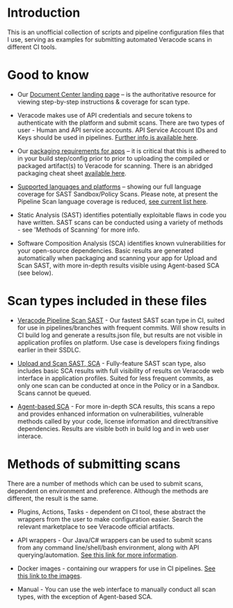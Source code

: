 # Introduction

This is an unofficial collection of scripts and pipeline configuration files that I use, serving as examples for submitting automated Veracode scans in different CI tools. 

# Good to know 

- Our [Document Center landing page](https://docs.veracode.com/) – is the authoritative resource for viewing step-by-step instructions & coverage for scan type.

- Veracode makes use of API credentials and secure tokens to authenticate with the platform and submit scans. There are two types of user - Human and API service accounts. API Service Account IDs and Keys should be used in pipelines. [Further info is available here](https://docs.veracode.com/r/c_about_veracode_accounts).

- Our [packaging requirements for apps](https://docs.veracode.com/r/compilation_packaging) – it is critical that this is adhered to in your build step/config prior to prior to uploading the compiled or packaged artifact(s) to Veracode for scanning. There is an abridged packaging cheat sheet [available here](https://nhinv11.github.io/#/).

- [Supported languages and platforms](https://docs.veracode.com/r/r_supported_table) – showing our full language coverage for SAST Sandbox/Policy Scans. Please note, at present the Pipeline Scan language coverage is reduced, [see current list here](https://docs.veracode.com/r/About_Pipeline_Scan_Prerequisites).

- Static Analysis (SAST) identifies potentially exploitable flaws in code you have written. SAST scans can be conducted using a variety of methods - see 'Methods of Scanning' for more info. 

- Software Composition Analysis (SCA) identifies known vulnerabilities for your open-source dependencies. Basic results are generated automatically when packaging and scanning your app for Upload and Scan SAST, with more in-depth results visible using Agent-based SCA (see below).

# Scan types included in these files

- [Veracode Pipeline Scan SAST](https://docs.veracode.com/r/Pipeline_Scan) - Our fastest SAST scan type in CI, suited for use in pipelines/branches with frequent commits. Will show results in CI build log and generate a results.json file, but results are not visible in application profiles on platform. Use case is developers fixing findings earlier in their SSDLC. 

- [Upload and Scan SAST, SCA](https://docs.veracode.com/r/Getting_Started_with_Static_Analysis) - Fully-feature SAST scan type, also includes basic SCA results with full visibility of results on Veracode web interface in application profiles. Suited for less frequent commits, as only one scan can be conducted at once in the Policy or in a Sandbox. Scans cannot be queued. 

- [Agent-based SCA](https://docs.veracode.com/r/Choosing_the_SCA_Scan_Type_for_Your_Use_Case) - For more in-depth SCA results, this scans a repo and provides enhanced information on vulnerabilities, vulnerable methods called by your code, license information and direct/transitive dependencies. Results are visible both in build log and in web user interace.

# Methods of submitting scans

There are a number of methods which can be used to submit scans, dependent on environment and preference. Although the methods are different, the result is the same. 

- Plugins, Actions, Tasks - dependent on CI tool, these abstract the wrappers from the user to make configuration easier. Search the relevant marketplace to see Veracode official artifacts.

- API wrappers - Our Java/C# wrappers can be used to submit scans from any command line/shell/bash environment, along with API querying/automation. [See this link for more information](https://docs.veracode.com/r/c_about_wrappers).

- Docker images - containing our wrappers for use in CI pipelines. [See this link to the images](https://hub.docker.com/u/veracode).

- Manual - You can use the web interface to manually conduct all scan types, with the exception of Agent-based SCA.

